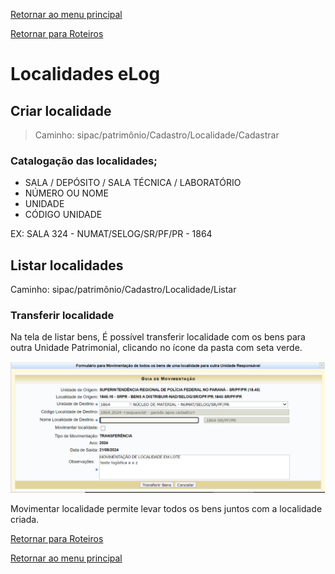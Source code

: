 [Retornar ao menu principal](https://github.com/Mateus-cpa/manual-material/blob/main/README.md)

[Retornar para Roteiros](https://github.com/Mateus-cpa/manual-material/blob/main/roteiros.md)
# Localidades eLog

## Criar localidade
>Caminho: sipac/patrimônio/Cadastro/Localidade/Cadastrar

### Catalogação das localidades;
- SALA / DEPÓSITO / SALA TÉCNICA / LABORATÓRIO
- NÚMERO OU NOME
- UNIDADE
- CÓDIGO UNIDADE

EX: SALA 324 - NUMAT/SELOG/SR/PF/PR - 1864

## Listar localidades
Caminho: sipac/patrimônio/Cadastro/Localidade/Listar

### Transferir localidade
Na tela de listar bens, É possível transferir localidade com os bens para outra Unidade Patrimonial, clicando no ícone da pasta com seta verde.

![transferir localidade](https://github.com/Mateus-cpa/manual-material/blob/main/img/Listar%20localidades.PNG)

Movimentar localidade permite levar todos os bens juntos com a localidade criada.


[Retornar para Roteiros](https://github.com/Mateus-cpa/manual-material/blob/main/roteiros.md)

[Retornar ao menu principal](https://github.com/Mateus-cpa/manual-material/blob/main/README.md)